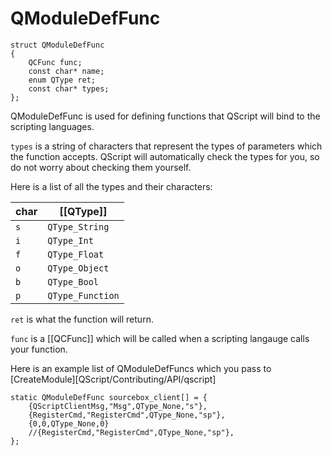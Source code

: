 # QModuleDefFunc

    struct QModuleDefFunc
    {
        QCFunc func;
        const char* name;
        enum QType ret;
        const char* types;
    };

QModuleDefFunc is used for defining functions that QScript will bind to the scripting languages.

`types` is a string of characters that represent the types of parameters which the function accepts. QScript will automatically check the types for you, so do not worry about checking them yourself.

Here is a list of all the types and their characters:

|char | [[QType]] |
|---|----------------|
| `s` | `QType_String`   |
| `i` | `QType_Int`      |
| `f` | `QType_Float`    |
| `o` | `QType_Object`   |
| `b` | `QType_Bool`     |
| `p` | `QType_Function` |

`ret` is what the function will return.

`func` is a [[QCFunc]] which will be called when a scripting langauge calls your function.

Here is an example list of QModuleDefFuncs which you pass to [CreateModule][QScript/Contributing/API/qscript]

    static QModuleDefFunc sourcebox_client[] = {
        {QScriptClientMsg,"Msg",QType_None,"s"},
        {RegisterCmd,"RegisterCmd",QType_None,"sp"},
        {0,0,QType_None,0}
        //{RegisterCmd,"RegisterCmd",QType_None,"sp"},
    };
